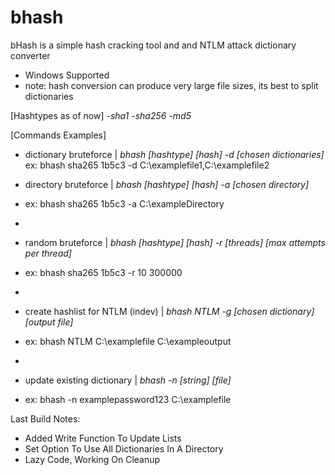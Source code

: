 # bhash
bHash is a simple hash cracking tool and and NTLM attack dictionary converter

- Windows Supported
- note: hash conversion can produce very large file sizes, its best to split dictionaries

[Hashtypes as of now]
-*sha1*
-*sha256*
-*md5*

[Commands Examples]
- dictionary bruteforce | *bhash [hashtype] [hash] -d [chosen dictionaries]*
ex: bhash sha265 1b5c3 -d C:\examplefile1,C:\examplefile2

- directory bruteforce | *bhash [hashtype] [hash] -a [chosen directory]*
- ex: bhash sha265 1b5c3 -a C:\exampleDirectory
- 
- random bruteforce | *bhash [hashtype] [hash] -r [threads] [max attempts per thread]*
- ex: bhash sha265 1b5c3 -r 10 300000
- 
- create hashlist for NTLM (indev) | *bhash NTLM -g [chosen dictionary] [output file]*
- ex: bhash NTLM C:\examplefile C:\exampleoutput
- 
- update existing dictionary | *bhash -n [string] [file]*
- ex: bhash -n examplepassword123 C:\examplefile

Last Build Notes:
- Added Write Function To Update Lists
- Set Option To Use All Dictionaries In A Directory
- Lazy Code, Working On Cleanup
